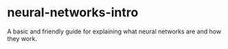 # neural-networks-intro
A basic and friendly guide for explaining what neural networks are and how they work.
